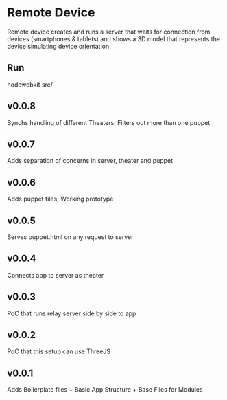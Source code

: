 Remote Device
=============

Remote device creates and runs a server that waits for connection from devices (smartphones & tablets) and shows a 3D model that represents the device simulating device orientation.

Run
----
nodewebkit src/

v0.0.8
------
Synchs handling of different Theaters; Filters out more than one puppet

v0.0.7
------
Adds separation of concerns in server, theater and puppet

v0.0.6
------
Adds puppet files; Working prototype

v0.0.5
------
Serves puppet.html on any request to server

v0.0.4
------
Connects app to server as theater

v0.0.3
------
PoC that runs relay server side by side to app

v0.0.2
------
PoC that this setup can use ThreeJS

v0.0.1
------
Adds Boilerplate files + Basic App Structure + Base Files for Modules